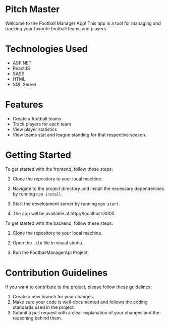 # Pitch Master
Welcome to the Football Manager App! This app is a tool for managing and tracking your favorite football teams and players.

# Technologies Used
  - ASP.NET
  - ReactJS
  - SASS
  - HTML
  - SQL Server

# Features

  - Create a football teams
  - Track players for each team
  - View player statistics
  - View teams stat and league standing for that respective season.

# Getting Started

To get started with the frontend, follow these steps:

  1. Clone the repository to your local machine.
  
  2. Navigate to the project directory and install the necessary dependencies by running `npm install`.
  
  3. Start the development server by running `npm start`.
  
  4. The app will be available at http://localhost:3000.
 


To get started with the backend, follow these steps:
  
  1. Clone the repository to your local machine.
  
  2. Open the `.sln` file in visual studio.
  
  3. Run the FootballManagerApi Project.

# Contribution Guidelines
If you want to contribute to the project, please follow these guidelines:

  1. Create a new branch for your changes.
  2. Make sure your code is well-documented and follows the coding standards used in the project.
  3. Submit a pull request with a clear explanation of your changes and the reasoning behind them.
